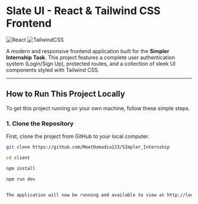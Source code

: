 # Slate UI - React & Tailwind CSS Frontend

![React](https://img.shields.io/badge/react-%2320232a.svg?style=for-the-badge&logo=react&logoColor=%2361DAFB)
![TailwindCSS](https://img.shields.io/badge/tailwindcss-%2338B2AC.svg?style=for-the-badge&logo=tailwind-css&logoColor=white)

A modern and responsive frontend application built for the **Simpler Internship Task**. This project features a complete user authentication system (Login/Sign Up), protected routes, and a collection of sleek UI components styled with Tailwind CSS.


---

## How to Run This Project Locally

To get this project running on your own machine, follow these simple steps.

### 1. Clone the Repository

First, clone the project from GitHub to your local computer.

```bash
git clone https://github.com/MeetDomadia123/SImpler_Internship

cd client

npm install

npm run dev


The application will now be running and available to view at http://localhost:5173.